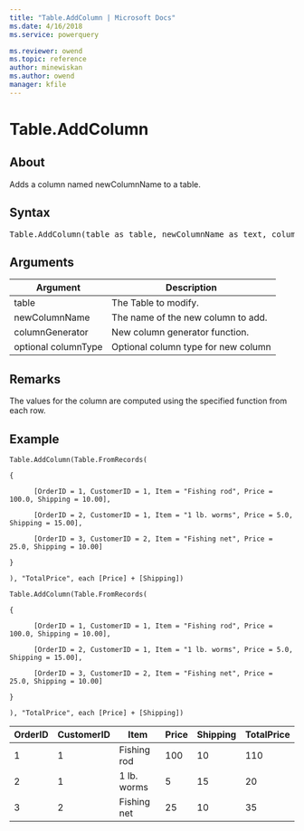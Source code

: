 ```yaml
---
title: "Table.AddColumn | Microsoft Docs"
ms.date: 4/16/2018
ms.service: powerquery

ms.reviewer: owend
ms.topic: reference
author: minewiskan
ms.author: owend
manager: kfile
---
```

# Table.AddColumn

  
## About  
Adds a column named newColumnName to a table.  
  
## Syntax

<pre>
Table.AddColumn(table as table, newColumnName as text, columnGenerator as function,  optional columnType as nullable type) as table  
</pre>
  
## Arguments  
  
|Argument|Description|  
|------------|---------------|  
|table|The Table to modify.|  
|newColumnName|The name of the new column to add.|  
|columnGenerator|New column generator function.|  
|optional columnType|Optional column type for new column|  
  
## <a name="__toc360789599"></a>Remarks  
The values for the column are computed using the specified function from each row.  
  
## Example  
  
```powerquery-m
Table.AddColumn(Table.FromRecords(  
  
{  
  
      [OrderID = 1, CustomerID = 1, Item = "Fishing rod", Price = 100.0, Shipping = 10.00],  
  
      [OrderID = 2, CustomerID = 1, Item = "1 lb. worms", Price = 5.0, Shipping = 15.00],  
  
      [OrderID = 3, CustomerID = 2, Item = "Fishing net", Price = 25.0, Shipping = 10.00]  
  
}  
  
), "TotalPrice", each [Price] + [Shipping])  
  
Table.AddColumn(Table.FromRecords(  
  
{  
  
      [OrderID = 1, CustomerID = 1, Item = "Fishing rod", Price = 100.0, Shipping = 10.00],  
  
      [OrderID = 2, CustomerID = 1, Item = "1 lb. worms", Price = 5.0, Shipping = 15.00],  
  
      [OrderID = 3, CustomerID = 2, Item = "Fishing net", Price = 25.0, Shipping = 10.00]  
  
}  
  
), "TotalPrice", each [Price] + [Shipping])  
```  
  
|OrderID|CustomerID|Item|Price|Shipping|TotalPrice|  
|-----------|--------------|--------|---------|------------|--------------|  
|1|1|Fishing rod|100|10|110|  
|2|1|1 lb. worms|5|15|20|  
|3|2|Fishing net|25|10|35|  
  
